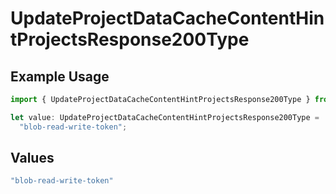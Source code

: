 # UpdateProjectDataCacheContentHintProjectsResponse200Type

## Example Usage

```typescript
import { UpdateProjectDataCacheContentHintProjectsResponse200Type } from "@vercel/sdk/models/updateprojectdatacacheop.js";

let value: UpdateProjectDataCacheContentHintProjectsResponse200Type =
  "blob-read-write-token";
```

## Values

```typescript
"blob-read-write-token"
```